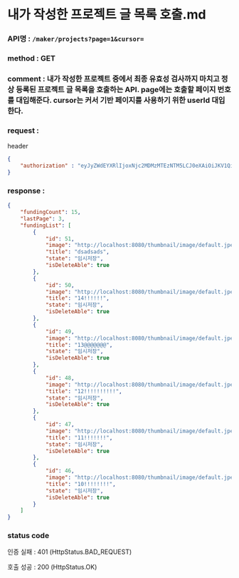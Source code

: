 # 내가 작성한 프로젝트 글 목록 호출.md
### API명 : `/maker/projects?page=1&cursor=`

### method : GET

### comment : 내가 작성한 프로젝트 중에서 최종 유효성 검사까지 마치고 정상 등록된 프로젝트 글 목록을 호출하는 API. page에는 호출할 페이지 번호를 대입해준다. cursor는 커서 기반 페이지를 사용하기 위한 userId 대입한다. 

### request :

header
~~~json
{
    "authorization" : "eyJyZWdEYXRlIjoxNjc2MDMzMTEzNTM5LCJ0eXAiOiJKV1QiLCJhbGciOiJIUzM4NCJ9.eyJ1c2VyTnVtIjoyLCJuaWNrTmFtZSI6IkFudGVuQSIsImxvZ2luVGltZSI6IjIwMjMtMDItMTAgMjE6NDU6MTMiLCJleHAiOjE3MDc1NjkxMTN9.087jmj1tq8aU0t4raWivuHXFvA06eYZ2l9Y6aSHuzGREE0wlfv2LZd6KZxgpzbuA"
}
~~~

### response :
~~~json
{
    "fundingCount": 15,
    "lastPage": 3,
    "fundingList": [
        {
            "id": 51,
            "image": "http://localhost:8080/thumbnail/image/default.jpeg",
            "title": "dsadsads",
            "state": "임시저장",
            "isDeleteAble": true
        },
        {
            "id": 50,
            "image": "http://localhost:8080/thumbnail/image/default.jpeg",
            "title": "14!!!!!!",
            "state": "임시저장",
            "isDeleteAble": true
        },
        {
            "id": 49,
            "image": "http://localhost:8080/thumbnail/image/default.jpeg",
            "title": "13@@@@@@@",
            "state": "임시저장",
            "isDeleteAble": true
        },
        {
            "id": 48,
            "image": "http://localhost:8080/thumbnail/image/default.jpeg",
            "title": "12!!!!!!!!!!",
            "state": "임시저장",
            "isDeleteAble": true
        },
        {
            "id": 47,
            "image": "http://localhost:8080/thumbnail/image/default.jpeg",
            "title": "11!!!!!!!",
            "state": "임시저장",
            "isDeleteAble": true
        },
        {
            "id": 46,
            "image": "http://localhost:8080/thumbnail/image/default.jpeg",
            "title": "10!!!!!!!!",
            "state": "임시저장",
            "isDeleteAble": true
        }
    ]
}

~~~

### status code

인증 실패 : 401 (HttpStatus.BAD_REQUEST)

호출 성공 : 200 (HttpStatus.OK)